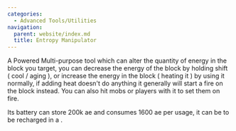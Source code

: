 ```yaml
---
categories:
  - Advanced Tools/Utilities
navigation:
  parent: website/index.md
  title: Entropy Manipulator
---
```


A Powered Multi-purpose tool which can alter the quantity of energy in the
block you target, you can decrease the energy of the block by holding shift (
cool / aging ), or increase the energy in the block ( heating it ) by using it
normally, if adding heat doesn't do anything it generally will start a fire on
the block instead. You can also hit mobs or players with it to set them on
fire.

Its battery can store 200k ae and consumes 1600 ae per usage, it can be to be
recharged in a <ItemLink id="charger"/>.

<RecipeFor id="entropy_manipulator" />
